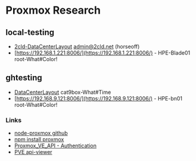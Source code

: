 # Proxmox Research

## local-testing
- [2cld-DataCenterLayout](https://docs.google.com/spreadsheets/d/1QBA9OzsOhxs5W3kwlhxLZCmulFgd5uHMqu2qgrbMdxE/edit#gid=714891900) admin@2cld.net (horseoff)
- [https://192.168.1.221:8006/](https://192.168.1.221:8006/) - HPE-Blade01 root-What#Color!

## ghtesting
- [DataCenterLayout](https://docs.google.com/spreadsheets/d/1cPcjizKYg8XDHQctY8t1wBhW3g6rClCJ6O_DGaXIscI/edit#gid=2005064161) cat9box-What#Time
- [https://192.168.9.121:8006/](https://192.168.9.121:8006/) - HPE-bn01 root-What#Color!

### Links
- [node-proxmox github](https://github.com/ttarvis/node-proxmox)
- [npm install proxmox](https://www.npmjs.com/package/proxmox)
- [Proxmox_VE_API - Authentication](https://pve.proxmox.com/wiki/Proxmox_VE_API)
- [PVE api-viewer](https://pve.proxmox.com/pve-docs/api-viewer/)
